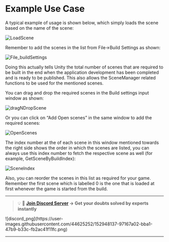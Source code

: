 # Example Use Case

A typical example of usage is shown below, which simply loads the scene based on the name of the scene:

![LoadScene](https://user-images.githubusercontent.com/44625252/152946474-6df2bcae-a3fb-4649-85fb-be7fb393c11b.png)

Remember to add the scenes in the list from File->Build Settings as shown:

![File_buildSettings](https://user-images.githubusercontent.com/44625252/152946574-cf3d12dc-a934-419e-99b5-d31b3493a255.png)

Doing this actually tells Unity the total number of scenes that are required to be built in the end when the application development has been completed and is ready to be published. This also allows the SceneManager related functions to be used for the mentioned scenes.

You can drag and drop the required scenes in the Build settings input window as shown:

![dragNDropScene](https://user-images.githubusercontent.com/44625252/152946640-bccd8b3e-0619-4474-9491-58b1cb554b7a.png)

Or you can click on “Add Open scenes” in the same window to add the required scenes:

![OpenScenes](https://user-images.githubusercontent.com/44625252/152946688-b40e18b6-7d04-4d56-82bb-058019567608.png)

The index number at the of each scene in this window mentioned towards the right side shows the order in which the scenes are listed, you can always use this index number to fetch the respective scene as well (for example, GetSceneByBuildIndex):

![SceneIndex](https://user-images.githubusercontent.com/44625252/152946754-0f32af13-3f0a-452b-86b6-6514e83fcb1c.png)

Also, you can reorder the scenes in this list as required for your game. Remember the first scene which is labelled 0 is the one that is loaded at first whenever the game is started from the build.

---
<aside>

> 💡 🚀 **[Join Discord Server](https://discord.gg/J5zDscnzms) → Get your doubts solved by experts instantly**
</aside>
![discord_png](https://user-images.githubusercontent.com/44625252/152948137-97167a02-bba1-47b9-b33c-fb2ac41f11fc.png)

---
